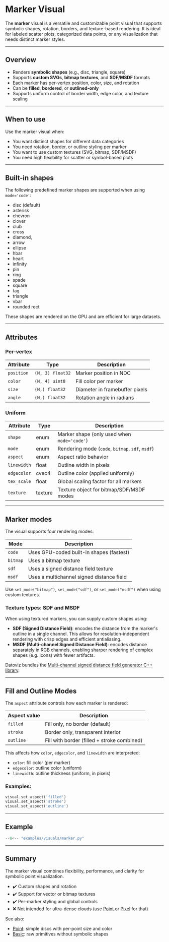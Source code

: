 # Marker Visual

The **marker** visual is a versatile and customizable point visual that supports symbolic shapes, rotation, borders, and texture-based rendering. It is ideal for labeled scatter plots, categorized data points, or any visualization that needs distinct marker styles.

---

## Overview

- Renders **symbolic shapes** (e.g., disc, triangle, square)
- Supports **custom SVGs**, **bitmap textures**, and **SDF/MSDF** formats
- Each marker has per-vertex position, color, size, and rotation
- Can be **filled**, **bordered**, or **outlined-only**
- Supports uniform control of border width, edge color, and texture scaling

---

## When to use

Use the marker visual when:
- You want distinct shapes for different data categories
- You need rotation, border, or outline styling per marker
- You want to use custom textures (SVG, bitmap, SDF/MSDF)
- You need high flexibility for scatter or symbol-based plots

---

## Built-in shapes

The following predefined marker shapes are supported when using `mode='code'`:

- disc (default)
- asterisk
- chevron
- clover
- club
- cross
- diamond,
- arrow
- ellipse
- hbar
- heart
- infinity
- pin
- ring
- spade
- square
- tag
- triangle
- vbar
- rounded rect

These shapes are rendered on the GPU and are efficient for large datasets.

---

## Attributes

### Per-vertex

| Attribute  | Type             | Description                          |
|------------|------------------|--------------------------------------|
| `position` | `(N, 3) float32` | Marker position in NDC               |
| `color`    | `(N, 4) uint8`   | Fill color per marker                |
| `size`     | `(N,) float32`   | Diameter in framebuffer pixels       |
| `angle`    | `(N,) float32`   | Rotation angle in radians            |

### Uniform

| Attribute   | Type     | Description                                           |
|-------------|----------|-------------------------------------------------------|
| `shape`     | enum     | Marker shape (only used when `mode='code'`)          |
| `mode`      | enum     | Rendering mode (`code`, `bitmap`, `sdf`, `msdf`)     |
| `aspect`    | enum     | Aspect ratio behavior                                |
| `linewidth` | float    | Outline width in pixels                              |
| `edgecolor` | cvec4    | Outline color (applied uniformly)                    |
| `tex_scale` | float    | Global scaling factor for all markers                |
| `texture`   | texture  | Texture object for bitmap/SDF/MSDF modes             |

---

## Marker modes

The visual supports four rendering modes:

| Mode     | Description                                     |
|----------|-------------------------------------------------|
| `code`   | Uses GPU-coded built-in shapes (fastest)        |
| `bitmap` | Uses a bitmap texture                           |
| `sdf`    | Uses a signed distance field texture            |
| `msdf`   | Uses a multichannel signed distance field        |

Use `set_mode("bitmap")`, `set_mode("sdf")`, or `set_mode("msdf")` when using custom textures.

### Texture types: SDF and MSDF

When using textured markers, you can supply custom shapes using:

- **SDF (Signed Distance Field)**: encodes the distance from the marker's outline in a single channel. This allows for resolution-independent rendering with crisp edges and efficient antialiasing.
- **MSDF (Multi-channel Signed Distance Field)**: encodes distance separately in RGB channels, enabling sharper rendering of complex shapes (e.g. icons) with fewer artifacts.

Datoviz bundles the [Multi-channel signed distance field generator C++ library](https://github.com/Chlumsky/msdfgen).


---

## Fill and Outline Modes

The `aspect` attribute controls how each marker is rendered:

| Aspect value | Description                                    |
|--------------|------------------------------------------------|
| `filled`     | Fill only, no border (default)                 |
| `stroke`     | Border only, transparent interior              |
| `outline`    | Fill with border (filled + stroke combined)    |

This affects how `color`, `edgecolor`, and `linewidth` are interpreted:

- `color`: fill color (per marker)
- `edgecolor`: outline color (uniform)
- `linewidth`: outline thickness (uniform, in pixels)

### Examples:

```python
visual.set_aspect('filled')
visual.set_aspect('stroke')
visual.set_aspect('outline')
```

---

## Example

```python
--8<-- "examples/visuals/marker.py"
```

---

## Summary

The marker visual combines flexibility, performance, and clarity for symbolic point visualization.

* ✔️ Custom shapes and rotation
* ✔️ Support for vector or bitmap textures
* ✔️ Per-marker styling and global controls
* ❌ Not intended for ultra-dense clouds (use [Point](point.md) or [Pixel](pixel.md) for that)

See also:

* [Point](point.md): simple discs with per-point size and color
* [Basic](basic.md): raw primitives without symbolic shapes
